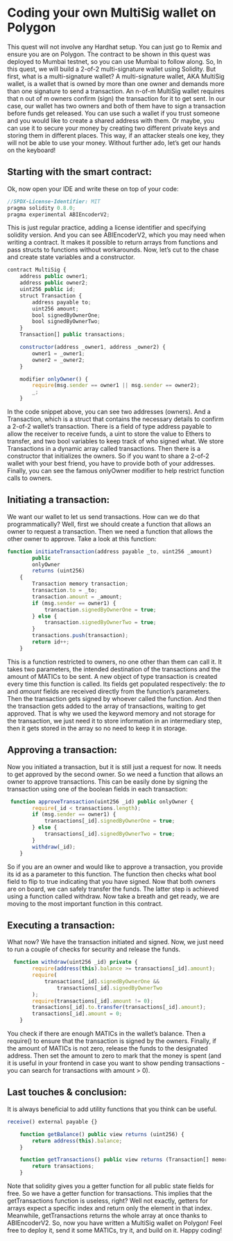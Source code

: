 # Coding your own MultiSig wallet on Polygon

This quest will not involve any Hardhat setup. You can just go to Remix and ensure you are on Polygon. The contract to be shown in this quest was deployed to Mumbai testnet, so you can use Mumbai to follow along.
So, In this quest, we will build a 2-of-2 multi-signature wallet using Solidity. But first, what is a multi-signature wallet? A multi-signature wallet, AKA MultiSig wallet, is a wallet that is owned by more than one owner and demands more than one signature to send a transaction. An n-of-m MultiSig wallet requires that n out of m owners confirm (sign) the transaction for it to get sent. In our case, our wallet has two owners and both of them have to sign a transaction before funds get released. You can use such a wallet if you trust someone and you would like to create a shared address with them. Or maybe, you can use it to secure your money by creating two different private keys and storing them in different places. This way, if an attacker steals one key, they will not be able to use your money. Without further ado, let’s get our hands on the keyboard!

## Starting with the smart contract:

Ok, now open your IDE and write these on top of your code:

```js
//SPDX-License-Identifier: MIT
pragma solidity 0.8.0;
pragma experimental ABIEncoderV2;
```

This is just regular practice, adding a license identifier and specifying solidity version. And you can see ABIEncoderV2, which you may need when writing a contract. It makes it possible to return arrays from functions and pass structs to functions without workarounds.
Now, let’s cut to the chase and create state variables and a constructor.

```js
contract MultiSig {
    address public owner1;
    address public owner2;
    uint256 public id;
    struct Transaction {
        address payable to;
        uint256 amount;
        bool signedByOwnerOne;
        bool signedByOwnerTwo;
    }
    Transaction[] public transactions;

    constructor(address _owner1, address _owner2) {
        owner1 = _owner1;
        owner2 = _owner2;
    }

    modifier onlyOwner() {
        require(msg.sender == owner1 || msg.sender == owner2);
        _;
    }
```

In the code snippet above, you can see two addresses (owners). And a Transaction, which is a struct that contains the necessary details to confirm a 2-of-2 wallet’s transaction. There is a field of type address payable to allow the receiver to receive funds, a uint to store the value to Ethers to transfer, and two bool variables to keep track of who signed what. We store Transactions in a dynamic array called transactions. Then there is a constructor that initializes the owners. So if you want to share a 2-of-2 wallet with your best friend, you have to provide both of your addresses. Finally, you can see the famous onlyOwner modifier to help restrict function calls to owners.

## Initiating a transaction:

We want our wallet to let us send transactions. How can we do that programmatically? Well, first we should create a function that allows an owner to request a transaction. Then we need a function that allows the other owner to approve. Take a look at this function:

```js
function initiateTransaction(address payable _to, uint256 _amount)
        public
        onlyOwner
        returns (uint256)
    {
        Transaction memory transaction;
        transaction.to = _to;
        transaction.amount = _amount;
        if (msg.sender == owner1) {
            transaction.signedByOwnerOne = true;
        } else {
            transaction.signedByOwnerTwo = true;
        }
        transactions.push(transaction);
        return id++;
    }
```

This is a function restricted to owners, no one other than them can call it. It takes two parameters, the intended destination of the transactions and the amount of MATICs to be sent. A new object of type transaction is created every time this function is called. Its fields get populated respectively: the _to_ and _amount_ fields are received directly from the function’s parameters. Then the transaction gets signed by whoever called the function. And then the transaction gets added to the array of transactions, waiting to get approved. That is why we used the keyword memory and not storage for the transaction, we just need it to store information in an intermediary step, then it gets stored in the array so no need to keep it in storage.

## Approving a transaction:

Now you initiated a transaction, but it is still just a request for now. It needs to get approved by the second owner. So we need a function that allows an owner to approve transactions. This can be easily done by signing the transaction using one of the boolean fields in each transaction:

```js
 function approveTransaction(uint256 _id) public onlyOwner {
        require(_id < transactions.length);
        if (msg.sender == owner1) {
            transactions[_id].signedByOwnerOne = true;
        } else {
            transactions[_id].signedByOwnerTwo = true;
        }
        withdraw(_id);
    }
```

So if you are an owner and would like to approve a transaction, you provide its id as a parameter to this function. The function then checks what bool field to flip to true indicating that you have signed. Now that both owners are on board, we can safely transfer the funds. The latter step is achieved using a function called withdraw. Now take a breath and get ready, we are moving to the most important function in this contract.

## Executing a transaction:

What now? We have the transaction initiated and signed. Now, we just need to run a couple of checks for security and release the funds.

```js
  function withdraw(uint256 _id) private {
        require(address(this).balance >= transactions[_id].amount);
        require(
            transactions[_id].signedByOwnerOne &&
                transactions[_id].signedByOwnerTwo
        );
        require(transactions[_id].amount != 0);
        transactions[_id].to.transfer(transactions[_id].amount);
        transactions[_id].amount = 0;
    }
```

You check if there are enough MATICs in the wallet’s balance. Then a require() to ensure that the transaction is signed by the owners. Finally, if the amount of MATICs is not zero, release the funds to the designated address. Then set the amount to zero to mark that the money is spent (and it is useful in your frontend in case you want to show pending transactions - you can search for transactions with amount > 0).

## Last touches & conclusion:

It is always beneficial to add utility functions that you think can be useful.

```js
receive() external payable {}

    function getBalance() public view returns (uint256) {
        return address(this).balance;
    }

    function getTransactions() public view returns (Transaction[] memory) {
        return transactions;
    }
```

Note that solidity gives you a getter function for all public state fields for free. So we have a getter function for transactions. This implies that the getTransactions function is useless, right? Well not exactly, getters for arrays expect a specific index and return only the element in that index. Meanwhile, getTransactions returns the whole array at once thanks to ABIEncoderV2.
So, now you have written a MultiSig wallet on Polygon! Feel free to deploy it, send it some MATICs, try it, and build on it. Happy coding!
